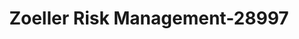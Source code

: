 ---
f_zip-code: 47172
f_state-code: IN
title: Zoeller Risk Management-28997
f_phone: 800-411-5623
f_city-only: Sellersburg
f_address: 3216 Magnolia Court Sellersburg
f_location-unique-id: '28997'
slug: zoeller-risk-management-28997
updated-on: '2024-05-30T13:46:58.046Z'
created-on: '2024-05-30T13:36:59.803Z'
published-on: '2024-05-30T13:54:32.469Z'
f_city-state: cms/city/sellersburg-in.md
f_company: cms/company/zoeller-risk-management.md
f_state: cms/state/indiana.md
layout: '[payday-loan].html'
tags: payday-loan
---
